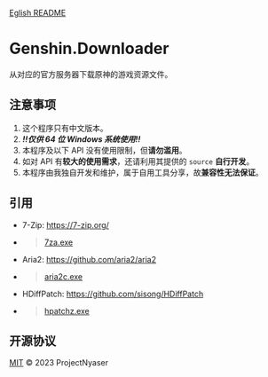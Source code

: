 [Eglish README](README.md)
# Genshin.Downloader
从对应的官方服务器下载原神的游戏资源文件。

## 注意事项
1. 这个程序只有中文版本。
1. ***!!仅供 64 位 Windows 系统使用!!***
4. 本程序及以下 API 没有使用限制，但**请勿滥用**。
5. 如对 API 有**较大的使用需求**，还请利用其提供的 `source` **自行开发**。
1. 本程序由我独自开发和维护，属于自用工具分享，故**兼容性无法保证**。

## 引用
- 7-Zip: <https://7-zip.org/>
- > [7za.exe](/7za.exe)
- Aria2: <https://github.com/aria2/aria2>
- > [aria2c.exe](/aria2c.exe)
- HDiffPatch: <https://github.com/sisong/HDiffPatch>
- > [hpatchz.exe](/hpatchz.exe)

## 开源协议
[MIT](LICENSE) © 2023 ProjectNyaser
